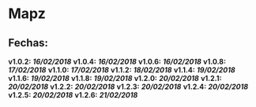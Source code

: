 # Mapz

## Fechas:

__v1.0.2:__ ___16/02/2018___
__v1.0.4:__ ___16/02/2018___
__v1.0.6:__ ___16/02/2018___
__v1.0.8:__ ___17/02/2018___
__v1.1.0:__ ___17/02/2018___
__v1.1.2:__ ___18/02/2018___
__v1.1.4:__ ___19/02/2018___
__v1.1.6:__ ___19/02/2018___
__v1.1.8:__ ___19/02/2018___
__v1.2.0:__ ___20/02/2018___
__v1.2.1:__ ___20/02/2018___
__v1.2.2:__ ___20/02/2018___
__v1.2.3:__ ___20/02/2018___
__v1.2.4:__ ___20/02/2018___
__v1.2.5:__ ___20/02/2018___
__v1.2.6:__ ___21/02/2018___
